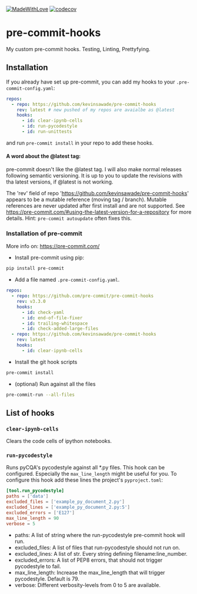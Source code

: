 [![MadeWithLove](https://img.shields.io/endpoint?url=https://gist.githubusercontent.com/kevinsawade/bcd9d09bc682b4743b84fc6e967478ac/raw/endpoint.json)](https://www.chemie.uni-konstanz.de/ag-peter/)
[![codecov](https://codecov.io/gh/kevinsawade/pre-commit-hooks/branch/main/graph/badge.svg?token=DXYC87BURG)](https://codecov.io/gh/kevinsawade/pre-commit-hooks)

# pre-commit-hooks

My custom pre-commit hooks. Testing, Linting, Prettyfying.

## Installation

If you already have set up pre-commit, you can add my hooks to your `.pre-commit-config.yaml`:

```yaml
repos:
  - repo: https://github.com/kevinsawade/pre-commit-hooks
    rev: latest # new pushed of my repos are avaialbe as @latest
    hooks:
      - id: clear-ipynb-cells
      - id: run-pycodestyle
      - id: run-unittests
```

and run `pre-commit install` in your repo to add these hooks.

#### A word about the @latest tag:

pre-commit doesn't like the @latest tag. I will also make normal releases following semantic versioning. It is up to you to update the revisions with tha latest versions, if @latest is not working.

The 'rev' field of repo 'https://github.com/kevinsawade/pre-commit-hooks' appears to be a mutable reference (moving tag / branch).  Mutable references are never updated after first install and are not supported.  See https://pre-commit.com/#using-the-latest-version-for-a-repository for more details.  Hint: `pre-commit autoupdate` often fixes this.

### Installation of pre-commit

More info on: https://pre-commit.com/

- Install pre-commit using pip:

```bash
pip install pre-commit
```

- Add a file named `.pre-commit-config.yaml`.

```yaml
repos:
  - repo: https://github.com/pre-commit/pre-commit-hooks
    rev: v3.3.0
    hooks:
      - id: check-yaml
      - id: end-of-file-fixer
      - id: trailing-whitespace
      - id: check-added-large-files
  - repo: https://github.com/kevinsawade/pre-commit-hooks
    rev: latest
    hooks:
      - id: clear-ipynb-cells
```

- Install the git hook scripts

```bash
pre-commit install
```

- (optional) Run against all the files

```bash
pre-commit-run --all-files
```

## List of hooks

### `clear-ipynb-cells`

Clears the code cells of ipython notebooks.

### `run-pycodestyle`

Runs pyCQA's pycodestyle against all *.py files. This hook can be configured. Especially the `max_line_length` might be useful for you. To configure this hook add these lines the project's `pyproject.toml`:

```toml
[tool.run_pycodestyle]
paths = ['data']
excluded_files = ['example_py_document_2.py']
excluded_lines = ['example_py_document_2.py:5']
excluded_errors = ['E127']
max_line_length = 90
verbose = 5
```
- paths: A list of string where the run-pycodestyle pre-commit hook will run.
- excluded_files: A list of files that run-pycodestyle should not run on.
- excluded_lines: A list of str. Every string defining filename:line_number.
- excluded_errors: A list of PEP8 errors, that should not trigger pycodestyle to fail.
- max_line_length: Increase the max_line_length that will trigger pycodestyle. Default is 79.
- verbose: Different verbosity-levels from 0 to 5 are available.

